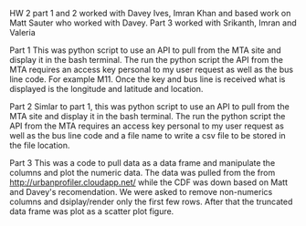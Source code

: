 HW 2 part 1 and 2 worked with Davey Ives, Imran Khan and based work on Matt Sauter who worked with Davey. Part 3 worked with Srikanth, Imran and Valeria

Part 1
This was python script to use an API to pull from the MTA site and display it in the bash terminal. The run the python script the API from the MTA requires an access key personal to my user request as well as the bus line code. For example M11. Once the key and bus line is received what is displayed is the longitude and latitude and location. 

Part 2
Simlar to part 1, this was python script to use an API to pull from the MTA site and display it in the bash terminal. The run the python script the API from the MTA requires an access key personal to my user request as well as the bus line code and a file name to write a csv file to be stored in the file location.

Part 3
This was a code to pull data as a data frame and manipulate the columns and plot the numeric data. The data was pulled from the from http://urbanprofiler.cloudapp.net/ while the CDF was down based on Matt and Davey's recomendation. We were asked to remove non-numerics columns and dsiplay/render only the first few rows. After that the truncated data frame was plot as a scatter plot figure.
